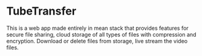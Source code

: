 # TubeTransfer
This is a web app made entirely in mean stack that provides features for secure file sharing, cloud storage of all types of files with compression and encryption. Download or delete files from storage, live stream the video files.
